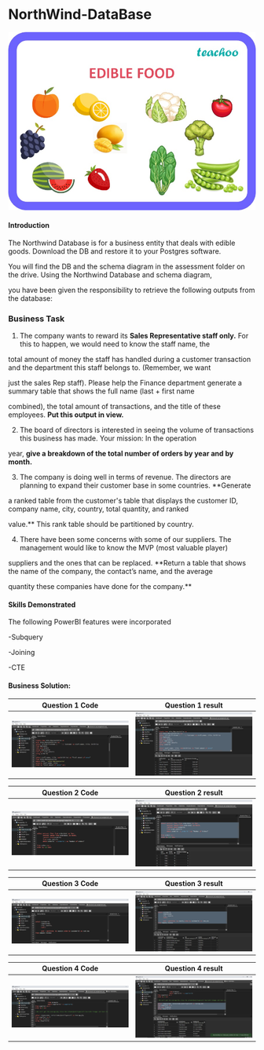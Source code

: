 # NorthWind-DataBase

![](edible-food---teachoo.jpg)

#### Introduction

The Northwind Database is for a business entity that deals with edible goods. Download the DB and restore it to your Postgres software. 

You will find the DB and the schema diagram in the assessment folder on the drive. Using the Northwind Database and schema diagram, 

you have been given the responsibility to retrieve the following outputs from the database:


### Business Task

1. The company wants to reward its **Sales Representative staff only.** For this to happen, we would need to know the staff name, the
  
total amount of money the staff has handled during a customer transaction and the department this staff belongs to. (Remember, we want
 
just the sales Rep staff). Please help the Finance department generate a summary table that shows the full name (last + first name 
 
combined), the total amount of transactions, and the title of these employees. **Put this output in view.** 

2. The board of directors is interested in seeing the volume of transactions this business has made. Your mission: In the operation

year, **give a breakdown of the total number of orders by year and by month.**

3. The company is doing well in terms of revenue. The directors are planning to expand their customer base in some countries. **Generate

a ranked table from the customer's table that displays the customer ID, company name, city, country, total quantity, and ranked 

value.** This rank table should be partitioned by country.

4. There have been some concerns with some of our suppliers. The management would like to know the MVP (most valuable player)

suppliers and the ones that can be replaced.  **Return a table that shows the name of the company, the contact’s name, and the average 

quantity these companies have done for the company.**



#### Skills Demonstrated

The following PowerBI features were incorporated

-Subquery

-Joining

-CTE


#### Business Solution:

Question 1 Code            |      Question 1 result
:-------------------------:|:-----------------------:
![](Qst1code_image.png)    |  ![](Qst1res_image.png)        


Question 2 Code            |      Question 2 result
:-------------------------:|:-----------------------:
![](Qst2code_image.png)    |  ![](Qst2res_image.png)        


Question 3 Code            |      Question 3 result
:-------------------------:|:-----------------------:
![](Qst3code_image.png)    |  ![](Qst3res_image.png)        


Question 4 Code            |      Question 4 result
:-------------------------:|:-----------------------:
![](Qst4code_image.png)    |  ![](Qst4res_image.png)        









